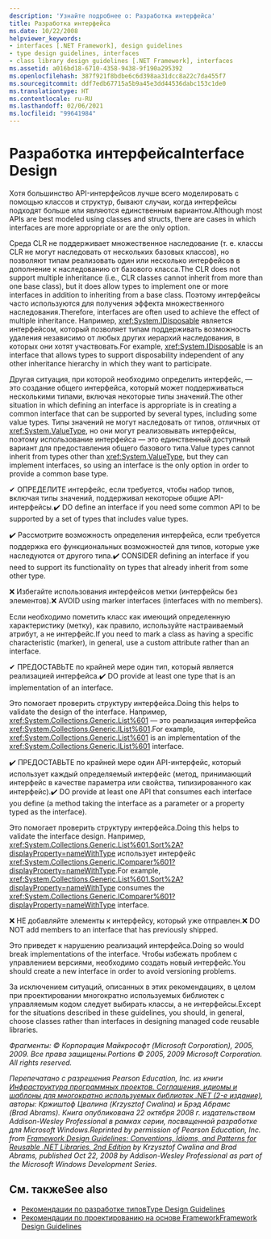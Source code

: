 ```yaml
---
description: 'Узнайте подробнее о: Разработка интерфейса'
title: Разработка интерфейса
ms.date: 10/22/2008
helpviewer_keywords:
- interfaces [.NET Framework], design guidelines
- type design guidelines, interfaces
- class library design guidelines [.NET Framework], interfaces
ms.assetid: a016bd18-6710-4358-9438-9f190a295392
ms.openlocfilehash: 387f921f8bdbe6c6d398aa31dcc8a22c7da455f7
ms.sourcegitcommit: ddf7edb67715a5b9a45e3dd44536dabc153c1de0
ms.translationtype: HT
ms.contentlocale: ru-RU
ms.lasthandoff: 02/06/2021
ms.locfileid: "99641984"
---
```

# <a name="interface-design"></a><span data-ttu-id="c20e4-103">Разработка интерфейса</span><span class="sxs-lookup"><span data-stu-id="c20e4-103">Interface Design</span></span>

<span data-ttu-id="c20e4-104">Хотя большинство API-интерфейсов лучше всего моделировать с помощью классов и структур, бывают случаи, когда интерфейсы подходят больше или являются единственным вариантом.</span><span class="sxs-lookup"><span data-stu-id="c20e4-104">Although most APIs are best modeled using classes and structs, there are cases in which interfaces are more appropriate or are the only option.</span></span>

 <span data-ttu-id="c20e4-105">Среда CLR не поддерживает множественное наследование (т. е. классы CLR не могут наследовать от нескольких базовых классов), но позволяют типам реализовать один или несколько интерфейсов в дополнение к наследованию от базового класса.</span><span class="sxs-lookup"><span data-stu-id="c20e4-105">The CLR does not support multiple inheritance (i.e., CLR classes cannot inherit from more than one base class), but it does allow types to implement one or more interfaces in addition to inheriting from a base class.</span></span> <span data-ttu-id="c20e4-106">Поэтому интерфейсы часто используются для получения эффекта множественного наследования.</span><span class="sxs-lookup"><span data-stu-id="c20e4-106">Therefore, interfaces are often used to achieve the effect of multiple inheritance.</span></span> <span data-ttu-id="c20e4-107">Например, <xref:System.IDisposable> является интерфейсом, который позволяет типам поддерживать возможность удаления независимо от любых других иерархий наследования, в которых они хотят участвовать.</span><span class="sxs-lookup"><span data-stu-id="c20e4-107">For example, <xref:System.IDisposable> is an interface that allows types to support disposability independent of any other inheritance hierarchy in which they want to participate.</span></span>

 <span data-ttu-id="c20e4-108">Другая ситуация, при которой необходимо определить интерфейс, — это создание общего интерфейса, который может поддерживаться несколькими типами, включая некоторые типы значений.</span><span class="sxs-lookup"><span data-stu-id="c20e4-108">The other situation in which defining an interface is appropriate is in creating a common interface that can be supported by several types, including some value types.</span></span> <span data-ttu-id="c20e4-109">Типы значений не могут наследовать от типов, отличных от <xref:System.ValueType>, но они могут реализовывать интерфейсы, поэтому использование интерфейса — это единственный доступный вариант для предоставления общего базового типа.</span><span class="sxs-lookup"><span data-stu-id="c20e4-109">Value types cannot inherit from types other than <xref:System.ValueType>, but they can implement interfaces, so using an interface is the only option in order to provide a common base type.</span></span>

 <span data-ttu-id="c20e4-110">✔ ОПРЕДЕЛИТЕ интерфейс, если требуется, чтобы набор типов, включая типы значений, поддерживал некоторые общие API-интерфейсы.</span><span class="sxs-lookup"><span data-stu-id="c20e4-110">✔️ DO define an interface if you need some common API to be supported by a set of types that includes value types.</span></span>

 <span data-ttu-id="c20e4-111">✔️ Рассмотрите возможность определения интерфейса, если требуется поддержка его функциональных возможностей для типов, которые уже наследуются от другого типа.</span><span class="sxs-lookup"><span data-stu-id="c20e4-111">✔️ CONSIDER defining an interface if you need to support its functionality on types that already inherit from some other type.</span></span>

 <span data-ttu-id="c20e4-112">❌ Избегайте использования интерфейсов метки (интерфейсы без элементов).</span><span class="sxs-lookup"><span data-stu-id="c20e4-112">❌ AVOID using marker interfaces (interfaces with no members).</span></span>

 <span data-ttu-id="c20e4-113">Если необходимо пометить класс как имеющий определенную характеристику (метку), как правило, используйте настраиваемый атрибут, а не интерфейс.</span><span class="sxs-lookup"><span data-stu-id="c20e4-113">If you need to mark a class as having a specific characteristic (marker), in general, use a custom attribute rather than an interface.</span></span>

 <span data-ttu-id="c20e4-114">✔ ПРЕДОСТАВЬТЕ по крайней мере один тип, который является реализацией интерфейса.</span><span class="sxs-lookup"><span data-stu-id="c20e4-114">✔️ DO provide at least one type that is an implementation of an interface.</span></span>

 <span data-ttu-id="c20e4-115">Это помогает проверить структуру интерфейса.</span><span class="sxs-lookup"><span data-stu-id="c20e4-115">Doing this helps to validate the design of the interface.</span></span> <span data-ttu-id="c20e4-116">Например, <xref:System.Collections.Generic.List%601> — это реализация интерфейса <xref:System.Collections.Generic.IList%601>.</span><span class="sxs-lookup"><span data-stu-id="c20e4-116">For example, <xref:System.Collections.Generic.List%601> is an implementation of the <xref:System.Collections.Generic.IList%601> interface.</span></span>

 <span data-ttu-id="c20e4-117">✔️ ПРЕДОСТАВЬТЕ по крайней мере один API-интерфейс, который использует каждый определяемый интерфейс (метод, принимающий интерфейс в качестве параметра или свойства, типизированного как интерфейс).</span><span class="sxs-lookup"><span data-stu-id="c20e4-117">✔️ DO provide at least one API that consumes each interface you define (a method taking the interface as a parameter or a property typed as the interface).</span></span>

 <span data-ttu-id="c20e4-118">Это помогает проверить структуру интерфейса.</span><span class="sxs-lookup"><span data-stu-id="c20e4-118">Doing this helps to validate the interface design.</span></span> <span data-ttu-id="c20e4-119">Например, <xref:System.Collections.Generic.List%601.Sort%2A?displayProperty=nameWithType> использует интерфейс <xref:System.Collections.Generic.IComparer%601?displayProperty=nameWithType>.</span><span class="sxs-lookup"><span data-stu-id="c20e4-119">For example, <xref:System.Collections.Generic.List%601.Sort%2A?displayProperty=nameWithType> consumes the <xref:System.Collections.Generic.IComparer%601?displayProperty=nameWithType> interface.</span></span>

 <span data-ttu-id="c20e4-120">❌ НЕ добавляйте элементы к интерфейсу, который уже отправлен.</span><span class="sxs-lookup"><span data-stu-id="c20e4-120">❌ DO NOT add members to an interface that has previously shipped.</span></span>

 <span data-ttu-id="c20e4-121">Это приведет к нарушению реализаций интерфейса.</span><span class="sxs-lookup"><span data-stu-id="c20e4-121">Doing so would break implementations of the interface.</span></span> <span data-ttu-id="c20e4-122">Чтобы избежать проблем с управлением версиями, необходимо создать новый интерфейс.</span><span class="sxs-lookup"><span data-stu-id="c20e4-122">You should create a new interface in order to avoid versioning problems.</span></span>

 <span data-ttu-id="c20e4-123">За исключением ситуаций, описанных в этих рекомендациях, в целом при проектировании многократно используемых библиотек с управляемым кодом следует выбирать классы, а не интерфейсы.</span><span class="sxs-lookup"><span data-stu-id="c20e4-123">Except for the situations described in these guidelines, you should, in general, choose classes rather than interfaces in designing managed code reusable libraries.</span></span>

 <span data-ttu-id="c20e4-124">*Фрагменты: © Корпорация Майкрософт (Microsoft Corporation), 2005, 2009. Все права защищены.*</span><span class="sxs-lookup"><span data-stu-id="c20e4-124">*Portions © 2005, 2009 Microsoft Corporation. All rights reserved.*</span></span>

 <span data-ttu-id="c20e4-125">*Перепечатано с разрешения Pearson Education, Inc. из книги [Инфраструктура программных проектов. Соглашения, идиомы и шаблоны для многократно используемых библиотек .NET (2-е издание)](https://www.informit.com/store/framework-design-guidelines-conventions-idioms-and-9780321545619), авторы: Кржиштоф Цвалина (Krzysztof Cwalina) и Брэд Абрамс (Brad Abrams). Книга опубликована 22 октября 2008 г. издательством Addison-Wesley Professional в рамках серии, посвященной разработке для Microsoft Windows.*</span><span class="sxs-lookup"><span data-stu-id="c20e4-125">*Reprinted by permission of Pearson Education, Inc. from [Framework Design Guidelines: Conventions, Idioms, and Patterns for Reusable .NET Libraries, 2nd Edition](https://www.informit.com/store/framework-design-guidelines-conventions-idioms-and-9780321545619) by Krzysztof Cwalina and Brad Abrams, published Oct 22, 2008 by Addison-Wesley Professional as part of the Microsoft Windows Development Series.*</span></span>

## <a name="see-also"></a><span data-ttu-id="c20e4-126">См. также</span><span class="sxs-lookup"><span data-stu-id="c20e4-126">See also</span></span>

- [<span data-ttu-id="c20e4-127">Рекомендации по разработке типов</span><span class="sxs-lookup"><span data-stu-id="c20e4-127">Type Design Guidelines</span></span>](type.md)
- [<span data-ttu-id="c20e4-128">Рекомендации по проектированию на основе Framework</span><span class="sxs-lookup"><span data-stu-id="c20e4-128">Framework Design Guidelines</span></span>](index.md)
